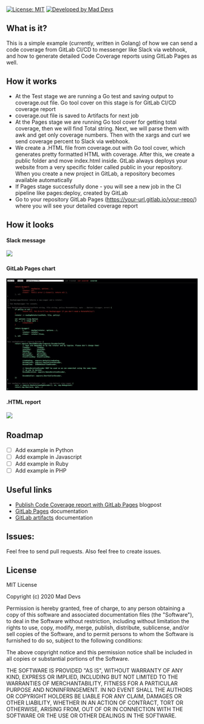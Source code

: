 [![License: MIT](https://img.shields.io/badge/License-MIT-yellow.svg)](https://opensource.org/licenses/MIT) [![Developed by Mad Devs](https://maddevs.io/badge-light.svg)](https://maddevs.io)

## What is it?
This is a simple example (currently, written in Golang) of how we can send a code coverage from GitLab CI/CD to messenger like Slack via webhook, and how to generate detailed Code Coverage reports using GitLab Pages as well.

## How it works
- At the Test stage we are running a Go test and saving output to coverage.out file. Go tool cover on this stage is for GitLab CI/CD coverage report
- coverage.out file is saved to Artifacts for next job
- At the Pages stage we are running Go tool cover for getting total coverage, then we will find Total string. Next, we will parse them with awk and get only coverage numbers. Then with the xargs and curl we send coverage percent to Slack via webhook.
- We create a .HTML file from coverage.out with Go tool cover, which generates pretty formatted HTML with coverage. After this, we create a public folder and move index.html inside. GtLab always deploys your website from a very specific folder called public in your repository. When you create a new project in GitLab, a repository becomes available automatically
- If Pages stage successfully done - you will see a new job in the CI pipeline like pages:deploy, created by GitLab
- Go to your repository GitLab Pages (https://your-url.gitlab.io/your-repo/) where you will see your detailed coverage report

## How it looks
#### Slack message
![](examples/gitlab_message.jpeg)

#### GitLab Pages chart
![](examples/gitlab_pages.jpeg)

#### .HTML report
![](examples/gitlab_report.jpeg)

## Roadmap
- [ ] Add example in Python
- [ ] Add example in Javascript
- [ ] Add example in Ruby
- [ ] Add example in PHP

## Useful links
- [Publish Code Coverage report with GitLab Pages](https://about.gitlab.com/blog/2016/11/03/publish-code-coverage-report-with-gitlab-pages/) blogpost
- [GitLab Pages](https://docs.gitlab.com/ee/user/project/pages/index.html) documentation
- [GitLab artifacts](https://docs.gitlab.com/ee/ci/yaml/README.html#artifacts) documentation
 
## Issues:
Feel free to send pull requests. Also feel free to create issues.

## License
MIT License

Copyright (c) 2020 Mad Devs

Permission is hereby granted, free of charge, to any person obtaining a copy of this software and associated documentation files (the "Software"), to deal in the Software without restriction, including without limitation the rights to use, copy, modify, merge, publish, distribute, sublicense, and/or sell copies of the Software, and to permit persons to whom the Software is furnished to do so, subject to the following conditions:

The above copyright notice and this permission notice shall be included in all copies or substantial portions of the Software.

THE SOFTWARE IS PROVIDED "AS IS", WITHOUT WARRANTY OF ANY KIND, EXPRESS OR IMPLIED, INCLUDING BUT NOT LIMITED TO THE WARRANTIES OF MERCHANTABILITY, FITNESS FOR A PARTICULAR PURPOSE AND NONINFRINGEMENT. IN NO EVENT SHALL THE AUTHORS OR COPYRIGHT HOLDERS BE LIABLE FOR ANY CLAIM, DAMAGES OR OTHER LIABILITY, WHETHER IN AN ACTION OF CONTRACT, TORT OR OTHERWISE, ARISING FROM, OUT OF OR IN CONNECTION WITH THE SOFTWARE OR THE USE OR OTHER DEALINGS IN THE SOFTWARE.
